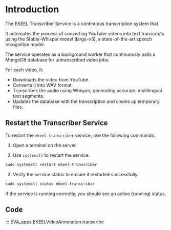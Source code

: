 # Introduction
The EKEEL Transcriber Service is a continuous transcription system that. 

It automates the process of converting YouTube videos into text transcripts using the Stable-Whisper model (large-v3), a state-of-the-art speech recognition model.

The service operates as a background worker that continuously polls a MongoDB database for untranscribed video jobs. 

For each video, it:
    
- Downloads the video from YouTube.
- Converts it into WAV format.
- Transcribes the audio using Whisper, generating accurate, multilingual text segments.
- Updates the database with the transcription and cleans up temporary files.

## Restart the Transcriber Service

To restart the `ekeel-transcriber` service, use the following commands:

1. Open a terminal on the server.

2. Use `systemctl` to restart the service:

```bash
sudo systemctl restart ekeel-transcriber
```

3. Verify the service status to ensure it restarted successfully:

```bash
sudo systemctl status ekeel-transcriber
```

If the service is running correctly, you should see an active (running) status.

## Code

::: EVA_apps.EKEELVideoAnnotation.transcribe
